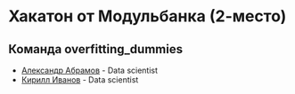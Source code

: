 # Хакатон от Модульбанка (2-место)

## Команда overfitting_dummies
* [Александр Абрамов](https://github.com/Ab1992ao)  - Data scientist
* [Кирилл Иванов](https://github.com/scareme) - Data scientist
